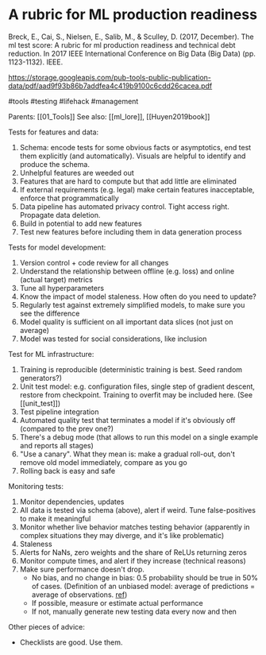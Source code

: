 # A rubric for ML production readiness

Breck, E., Cai, S., Nielsen, E., Salib, M., & Sculley, D. (2017, December). The ml test score: A rubric for ml production readiness and technical debt reduction. In 2017 IEEE International Conference on Big Data (Big Data) (pp. 1123-1132). IEEE.

https://storage.googleapis.com/pub-tools-public-publication-data/pdf/aad9f93b86b7addfea4c419b9100c6cdd26cacea.pdf

#tools #testing #lifehack #management

Parents: [[01_Tools]]
See also: [[ml_lore]], [[Huyen2019book]]

Tests for features and data:
1. Schema: encode tests for some obvious facts or asymptotics, end test them explicitly (and automatically). Visuals are helpful to identify and produce the schema.
2. Unhelpful features are weeded out
3. Features that are hard to compute but that add little are eliminated
4. If external requirements (e.g. legal) make certain features inacceptable, enforce that programmatically
5. Data pipeline has automated privacy control. Tight access right. Propagate data deletion.
6. Build in potential to add new features
7. Test 	new features before including them in data generation process

Tests for model development:
1. Version control + code review for all changes
2. Understand the relationship between offline (e.g. loss) and online (actual target) metrics
3. Tune all hyperparameters
4. Know the impact of model staleness. How often do you need to update?
5. Regularly test against extremely simplified models, to make sure you see the difference
6. Model quality is sufficient on all important data slices (not just on average)
7. Model was tested for social considerations, like inclusion

Test for ML infrastructure:
1. Training is reproducible (deterministic training is best. Seed random generators?)
2. Unit test model: e.g. configuration files, single step of gradient descent, restore from checkpoint. Training to overfit may be included here. (See [[unit_test]])
3. Test pipeline integration
4. Automated quality test that terminates a model if it's obviously off (compared to the prev one?)
5. There's a debug mode (that allows to run this model on a single example and reports all stages)
6. "Use a canary". What they mean is: make a gradual roll-out, don't remove old model immediately, compare as you go
7. Rolling back is easy and safe

Monitoring tests:
1. Monitor dependencies, updates
2. All data is tested via schema (above), alert if weird. Tune false-positives to make it meaningful
3. Monitor whether live behavior matches testing behavior (apparently in complex situations they may diverge, and it's like problematic)
4. Staleness
5. Alerts for NaNs, zero weights and the share of ReLUs returning zeros
6. Monitor compute times, and alert if they increase (technical reasons)
7. Make sure performance doesn't drop.
    * No bias, and no change in bias: 0.5 probability should be true in 50% of cases. (Definition of an unbiased model: average of predictions = average of observations. [ref](https://developers.google.com/machine-learning/crash-course/classification/prediction-bias))
    * If possible, measure or estimate actual performance
    * If not, manually generate new testing data every now and then

Other pieces of advice:
* Checklists are good. Use them.